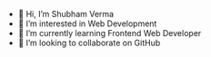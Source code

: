 - 👋 Hi, I’m Shubham Verma
- 👀 I’m interested in Web Development
- 🌱 I’m currently learning Frontend Web Developer
- 💞️ I’m looking to collaborate on GitHub

<!---
shivuu619/shivuu619 is a ✨ special ✨ repository because its `README.md` (this file) appears on your GitHub profile.
You can click the Preview link to take a look at your changes.
--->
